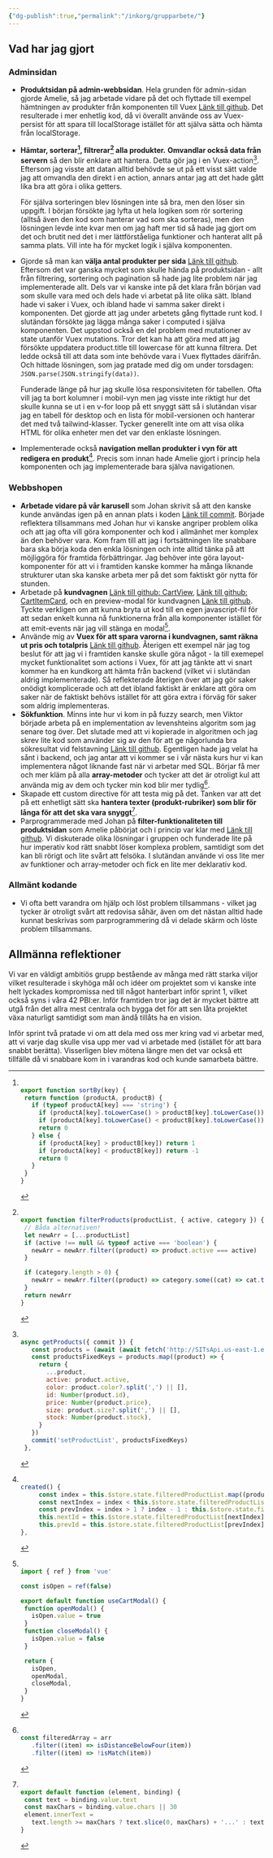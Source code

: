 ```yaml
---
{"dg-publish":true,"permalink":"/inkorg/grupparbete/"}
---
```





## Vad har jag gjort
### Adminsidan
- **Produktsidan på admin-webbsidan**. Hela grunden för admin-sidan gjorde Amelie, så jag arbetade vidare på det och flyttade till exempel hämtningen av produkter från komponenten till Vuex [Länk till github](https://github.com/serendipiIT/admin/commit/917318126017a49b44a4985078eafd56f63d2811#diff-d3a5687793bfaf30083074241c3145c03f6b8d5f357e8294b9d3b676d1270e5f). 
  Det resulterade i mer enhetlig kod, då vi överallt använde oss av Vuex-persist för att spara till localStorage istället för att själva sätta och hämta från localStorage. 
  
- **Hämtar, sorterar[^1], filtrerar[^2] alla produkter.** **Omvandlar också data från servern** så den blir enklare att hantera. Detta gör jag i en Vuex-action[^3].
  Eftersom jag visste att datan alltid behövde se ut på ett visst sätt valde jag att omvandla den direkt i en action, annars antar jag att det hade gått lika bra att göra i olika getters.
  
  För själva sorteringen blev lösningen inte så bra, men den löser sin uppgift. I början försökte jag lyfta ut hela logiken som rör sortering (alltså även den kod som hanterar vad som ska sorteras), men den lösningen levde inte kvar men om jag haft mer tid så hade jag gjort om det och brutit ned det i mer lättförståeliga funktioner och hanterat allt på samma plats. Vill inte ha för mycket logik i själva komponenten.
  
- Gjorde så man kan **välja antal produkter per sida** [Länk till github](https://github.com/serendipiIT/admin/blob/main/src/components/ProductOverview.vue).
  Eftersom det var ganska mycket som skulle hända på produktsidan - allt från filtrering, sortering och pagination så hade jag lite problem när jag implementerade allt. Dels var vi kanske inte på det klara från början vad som skulle vara med och dels hade vi arbetat på lite olika sätt. Ibland hade vi saker i Vuex, och ibland hade vi samma saker direkt i komponenten. Det gjorde att jag under arbetets gång flyttade runt kod. I slutändan försökte jag lägga många saker i computed i själva komponenten. 
  Det uppstod också en del problem med mutationer av state utanför Vuex mutations. Tror det kan ha att göra med att jag försökte uppdatera product.title till lowercase för att kunna filtrera. Det ledde också till att data som inte behövde vara i Vuex flyttades därifrån. Och hittade lösningen, som jag pratade med dig om under torsdagen: `JSON.parse(JSON.stringify(data))`.
  
  Funderade länge på hur jag skulle lösa responsiviteten för tabellen. Ofta vill jag ta bort kolumner i mobil-vyn men jag visste inte riktigt hur det skulle kunna se ut i en v-for loop på ett snyggt sätt så i slutändan visar jag en tabell för desktop och en lista för mobil-versionen och hanterar det med två tailwind-klasser. Tycker generellt inte om att visa olika HTML för olika enheter men det var den enklaste lösningen.
  
- Implementerade också **navigation mellan produkter i vyn för att redigera en produkt**[^4]. 
  Precis som innan hade Amelie gjort i princip hela komponenten och jag implementerade bara själva navigationen. 

### Webbshopen
- **Arbetade vidare på vår karusell** som Johan skrivit så att den kanske kunde användas igen på en annan plats i koden [Länk till commit](https://github.com/serendipiIT/sITs/commit/a5c6bccc34a6389ac2be3b660f4bffb6ad3183cf).
  Började reflektera tillsammans med Johan hur vi kanske angriper problem olika och att jag ofta vill göra komponenter och kod i allmänhet mer komplex än den behöver vara. Kom fram till att jag i fortsättningen lite snabbare bara ska börja koda den enkla lösningen och inte alltid tänka på att möjliggöra för framtida förbättringar. Jag behöver inte göra layout-komponenter för att vi i framtiden kanske kommer ha många liknande strukturer utan ska kanske arbeta mer på det som faktiskt gör nytta för stunden.
- Arbetade på **kundvagnen** [Länk till github: CartView](https://github.com/serendipiIT/sITs/blob/main/src/views/CartView.vue), [Länk till github: CartItemCard](https://github.com/serendipiIT/sITs/blob/main/src/components/CartItemCard.vue), och en preview-modal för kundvagnen [Länk till github](https://github.com/serendipiIT/sITs/blob/main/src/components/CartPreviewModal.vue).
  Tyckte verkligen om att kunna bryta ut kod till en egen javascript-fil för att sedan enkelt kunna nå funktionerna från alla komponenter istället för att emit-events när jag vill stänga en modal[^5].
- Använde mig av **Vuex för att spara varorna i kundvagnen, samt räkna ut pris och totalpris** [Länk till github](https://github.com/serendipiIT/sITs/blob/main/src/store/modules/cart.js).
  Återigen ett exempel när jag tog beslut för att jag vi i framtiden kanske skulle göra något - la till exemepel mycket funktionalitet som actions i Vuex, för att jag tänkte att vi snart kommer ha en kundkorg att hämta från backend (vilket vi i slutändan aldrig implementerade). Så reflekterade återigen över att jag gör saker onödigt komplicerade och att det ibland faktiskt är enklare att göra om saker när de faktiskt behövs istället för att göra extra i förväg för saker som aldrig implementeras.
- **Sökfunktion**. Minns inte hur vi kom in på fuzzy search, men Viktor började arbeta på en implementation av levenshteins algoritm som jag senare tog över. Det slutade med att vi kopierade in algoritmen och jag skrev lite kod som använder sig av den för att ge någorlunda bra sökresultat vid felstavning [Länk till github](https://github.com/serendipiIT/sITs/blob/main/src/searchProduct.js).
  Egentligen hade jag velat ha sånt i backend, och jag antar att vi kommer se i vår nästa kurs hur vi kan implementera något liknande fast när vi arbetar med SQL.
  Börjar få mer och mer kläm på alla **array-metoder** och tycker att det är otroligt kul att använda mig av dem och tycker min kod blir mer tydlig[^6].
- Skapade ett custom directive för att testa mig på det. Tanken var att det på ett enhetligt sätt ska **hantera texter (produkt-rubriker) som blir för långa för att det ska vara snyggt**[^7].  
- Parprogrammerade med Johan på **filter-funktionaliteten till produktsidan** som Amelie påbörjat och i princip var klar med [Länk till github](https://github.com/serendipiIT/sITs/commit/f6e87752917142fe9769d3151a9f2ccac104784b).
  Vi diskuterade olika lösningar i gruppen och funderade lite på hur imperativ kod rätt snabbt löser komplexa problem, samtidigt som det kan bli rörigt och lite svårt att felsöka. I slutändan använde vi oss lite mer av funktioner och array-metoder och fick en lite mer deklarativ kod.

### Allmänt kodande
- Vi ofta bett varandra om hjälp och löst problem tillsammans - vilket jag tycker är otroligt svårt att redovisa såhär, även om det nästan alltid hade kunnat beskrivas som parprogrammering då vi delade skärm och löste problem tillsammans.

## Allmänna reflektioner
Vi var en väldigt ambitiös grupp bestående av många med rätt starka viljor vilket resulterade i skyhöga mål och idéer om projektet som vi kanske inte helt lyckades kompromissa ned till något hanterbart inför sprint 1, vilket också syns i våra 42 PBI:er. Inför framtiden tror jag det är mycket bättre att utgå från det allra mest centrala och bygga det för att sen låta projektet växa naturligt samtidigt som man ändå tillåts ha en vision.

Inför sprint två pratade vi om att dela med oss mer kring vad vi arbetar med, att vi varje dag skulle visa upp mer vad vi arbetade med (istället för att bara snabbt berätta). Visserligen blev mötena längre men det var också ett tillfälle då vi snabbare kom in i varandras kod och kunde samarbeta bättre. 



[^1]: ```js

	export function sortBy(key) {
	  return function (productA, productB) {
	    if (typeof productA[key] === 'string') {
	      if (productA[key].toLowerCase() > productB[key].toLowerCase()) return 1
	      if (productA[key].toLowerCase() < productB[key].toLowerCase()) return -1
	      return 0
	    } else {
	      if (productA[key] > productB[key]) return 1
	      if (productA[key] < productB[key]) return -1
	      return 0
	    }
	  }
	}
	```

[^2]: ```js

	export function filterProducts(productList, { active, category }) {
	  // Båda alternativen!
	  let newArr = [...productList]
	  if (active !== null && typeof active === 'boolean') {
	    newArr = newArr.filter((product) => product.active === active)
	  }
	
	  if (category.length > 0) {
	    newArr = newArr.filter((product) => category.some((cat) => cat.toLowerCase() === product.category2.toLowerCase()))
	  }
	  return newArr
	} 
	```

[^3]: ```js

	async getProducts({ commit }) {
	    const products = (await (await fetch('http://SITsApi.us-east-1.elasticbeanstalk.com/products')).json()).data
	    const productsFixedKeys = products.map((product) => {
	      return {
	        ...product,
	        active: product.active,
	        color: product.color?.split(',') || [],
	        id: Number(product.id),
	        price: Number(product.price),
	        size: product.size?.split(',') || [],
	        stock: Number(product.stock),
	      }
	    })
	    commit('setProductList', productsFixedKeys)
	  }, 
	  ```
  
[^4]: ```js

	created() {
	      const index = this.$store.state.filteredProductList.map((product) => product.id).indexOf(this.id)
	      const nextIndex = index < this.$store.state.filteredProductList.length - 1 ? index + 1 : 0
	      const prevIndex = index > 1 ? index - 1 : this.$store.state.filteredProductList.length - 1
	      this.nextId = this.$store.state.filteredProductList[nextIndex]?.id || this.id
	      this.prevId = this.$store.state.filteredProductList[prevIndex]?.id || this.id
    }, 
    ```

[^5]: ```js

	import { ref } from 'vue'

	const isOpen = ref(false)
	
	export default function useCartModal() {
	  function openModal() {
	    isOpen.value = true
	  }
	  function closeModal() {
	    isOpen.value = false
	  }
	
	  return {
	    isOpen,
	    openModal,
	    closeModal,
	  }
	}
	```
[^6]: ```js

	const filteredArray = arr
	    .filter((item) => isDistanceBelowFour(item))
	    .filter((item) => !isMatch(item))
    ```
[^7]: ```js

	export default function (element, binding) {
	  const text = binding.value.text
	  const maxChars = binding.value.chars || 30
	  element.innerText =
	    text.length >= maxChars ? text.slice(0, maxChars) + '...' : text
	}
	```
